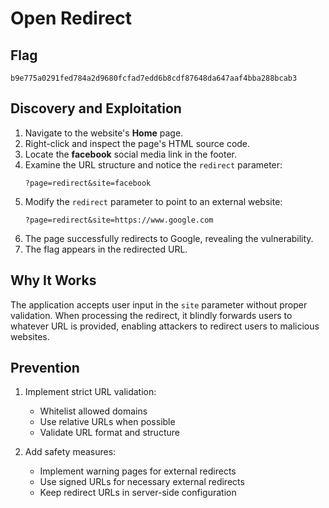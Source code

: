 # Open Redirect

## Flag
```
b9e775a0291fed784a2d9680fcfad7edd6b8cdf87648da647aaf4bba288bcab3
```

## Discovery and Exploitation

1. Navigate to the website's **Home** page.
2. Right-click and inspect the page's HTML source code.
3. Locate the **facebook** social media link in the footer.
4. Examine the URL structure and notice the `redirect` parameter:
    ```
    ?page=redirect&site=facebook
    ```
5. Modify the `redirect` parameter to point to an external website:
    ```
    ?page=redirect&site=https://www.google.com
    ```
6. The page successfully redirects to Google, revealing the vulnerability.
7. The flag appears in the redirected URL.

## Why It Works

The application accepts user input in the `site` parameter without proper validation. When processing the redirect, it blindly forwards users to whatever URL is provided, enabling attackers to redirect users to malicious websites.

## Prevention

1. Implement strict URL validation:
   - Whitelist allowed domains
   - Use relative URLs when possible
   - Validate URL format and structure

2. Add safety measures:
   - Implement warning pages for external redirects
   - Use signed URLs for necessary external redirects
   - Keep redirect URLs in server-side configuration

